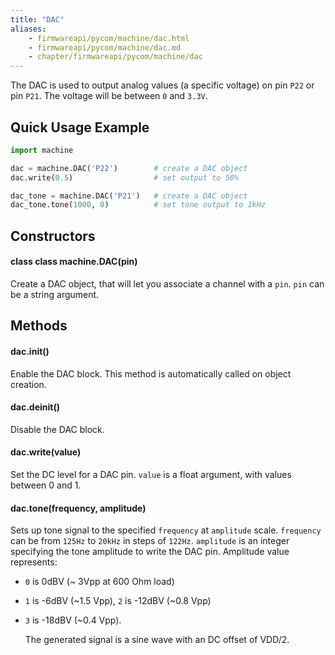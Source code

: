 ```yaml
---
title: "DAC"
aliases:
    - firmwareapi/pycom/machine/dac.html
    - firmwareapi/pycom/machine/dac.md
    - chapter/firmwareapi/pycom/machine/dac
---
```

The DAC is used to output analog values (a specific voltage) on pin `P22` or pin `P21`. The voltage will be between `0` and `3.3V`.

## Quick Usage Example

```python
import machine

dac = machine.DAC('P22')        # create a DAC object
dac.write(0.5)                  # set output to 50%

dac_tone = machine.DAC('P21')   # create a DAC object
dac_tone.tone(1000, 0)          # set tone output to 1kHz
```

## Constructors

#### class class machine.DAC(pin)

Create a DAC object, that will let you associate a channel with a `pin`. `pin` can be a string argument.

## Methods

#### dac.init()

Enable the DAC block. This method is automatically called on object creation.

#### dac.deinit()

Disable the DAC block.

#### dac.write(value)

Set the DC level for a DAC pin. `value` is a float argument, with values between 0 and 1.

#### dac.tone(frequency, amplitude)

Sets up tone signal to the specified `frequency` at `amplitude` scale. `frequency` can be from `125Hz` to `20kHz` in steps of `122Hz`. `amplitude` is an integer specifying the tone amplitude to write the DAC pin. Amplitude value represents:

* `0` is 0dBV (~ 3Vpp at 600 Ohm load)
* `1` is -6dBV (~1.5 Vpp), `2` is -12dBV (~0.8 Vpp)
* `3` is -18dBV (~0.4 Vpp).

  The generated signal is a sine wave with an DC offset of VDD/2.

